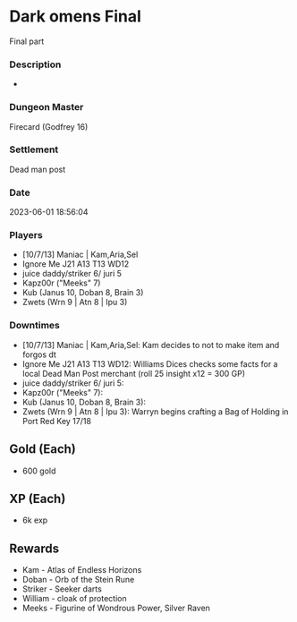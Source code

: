 # Dark omens Final
Final part
### Description
-
### Dungeon Master
Firecard (Godfrey 16)
### Settlement
Dead man post
### Date
2023-06-01 18:56:04
### Players
* [10/7/13] Maniac | Kam,Aria,Sel
* Ignore Me J21 A13 T13 WD12
* juice daddy/striker 6/ juri 5
* Kapz00r ("Meeks" 7)
* Kub (Janus 10, Doban 8, Brain 3)
* Zwets (Wrn 9 | Atn 8 | Ipu 3)
### Downtimes
* [10/7/13] Maniac | Kam,Aria,Sel: Kam decides to not to make item and forgos dt
* Ignore Me J21 A13 T13 WD12: Williams Dices checks some facts for a local Dead Man Post merchant (roll 25 insight x12 = 300 GP)
* juice daddy/striker 6/ juri 5: 
* Kapz00r ("Meeks" 7): 
* Kub (Janus 10, Doban 8, Brain 3): 
* Zwets (Wrn 9 | Atn 8 | Ipu 3): Warryn begins crafting a Bag of Holding in Port Red Key 17/18
## Gold (Each)
* 600 gold
## XP (Each)
* 6k exp
## Rewards
* Kam -  Atlas of Endless Horizons 
* Doban - Orb of the Stein Rune 
* Striker - Seeker darts
* William - cloak of protection 
* Meeks - Figurine of Wondrous Power, Silver Raven